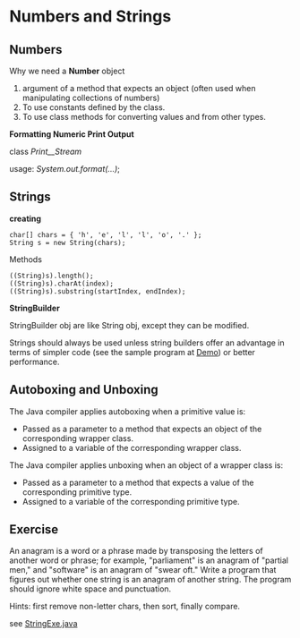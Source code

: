 # Numbers and Strings

## Numbers
Why we need a **Number** object
1. argument of a method that expects an object (often used when manipulating collections of numbers)
2. To use constants defined by the class.
3. To use class methods for converting values and from other types.

**Formatting Numeric Print Output**

class _Print__Stream_

usage: _System.out.format(...)_;

## Strings
**creating**
```
char[] chars = { 'h', 'e', 'l', 'l', 'o', '.' };
String s = new String(chars);
```
Methods
```
((String)s).length();
((String)s).charAt(index);
((String)s).substring(startIndex, endIndex);
```
**StringBuilder**

StringBuilder obj are like String obj, except they can be modified.

Strings should always be used unless string builders offer an advantage in terms of simpler code (see the sample program at [Demo](../src/strings/Demo.java)) or better performance.


## Autoboxing and Unboxing
The Java compiler applies autoboxing when a primitive value is:
- Passed as a parameter to a method that expects an object of the corresponding wrapper class.
- Assigned to a variable of the corresponding wrapper class.

The Java compiler applies unboxing when an object of a wrapper class is:
- Passed as a parameter to a method that expects a value of the corresponding primitive type.
- Assigned to a variable of the corresponding primitive type.

## Exercise
An anagram is a word or a phrase made by transposing the letters of another word or phrase; for example, "parliament" is an anagram of "partial men," and "software" is an anagram of "swear oft." Write a program that figures out whether one string is an anagram of another string. The program should ignore white space and punctuation.

Hints: first remove non-letter chars, then sort, finally compare.

see [StringExe.java](../src/exercise/StringExe.java)